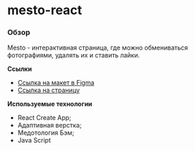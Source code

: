 # mesto-react

### Обзор

 Mesto - интерактивная страница, где можно обмениваться фотографиями, удалять их и ставить лайки.

**Ссылки**

* [Ссылка на макет в Figma](https://www.figma.com/file/2cn9N9jSkmxD84oJik7xL7/JavaScript.-Sprint-4?node-id=0%3A1)
* [Ссылка на страницу](https://ninadmitrieva.github.io/react-mesto-auth/)

**Используемые технологии**

* React Create App;
* Адаптивная верстка;
* Медотология Бэм;
* Java Script

